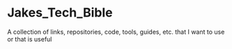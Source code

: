 # Jakes_Tech_Bible
A collection of links, repositories, code, tools, guides, etc. that I want to use or that is useful
